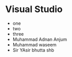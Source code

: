 # Visual Studio

- one
- two 
- three
- Muhammad Adnan Anjum
- Muhammad waseem
- Sir YAsir bhutta shb 